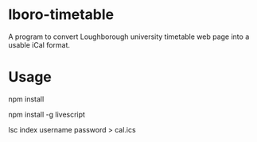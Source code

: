 lboro-timetable
===============

A program to convert Loughborough university timetable web page into a usable iCal format.

Usage
=====

npm install

npm install -g livescript

lsc index username password > cal.ics

